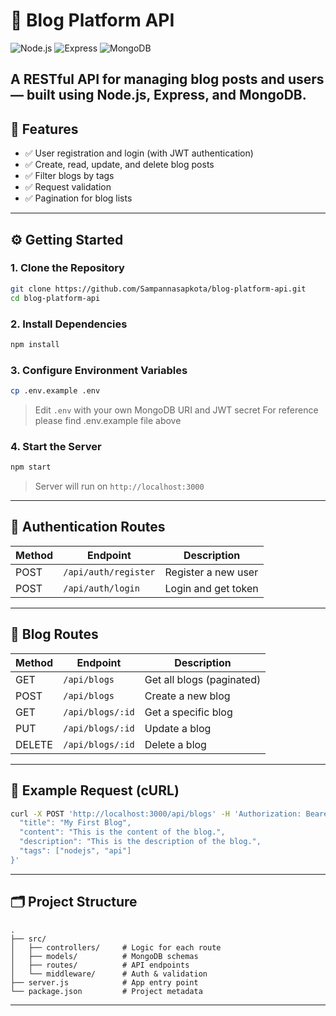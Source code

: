 # 📝 Blog Platform API

![Node.js](https://img.shields.io/badge/Node.js-18.x-green)
![Express](https://img.shields.io/badge/Express-4.x-lightgrey)
![MongoDB](https://img.shields.io/badge/MongoDB-7.x-green)

A RESTful API for managing blog posts and users — built using **Node.js**, **Express**, and **MongoDB**.
---

## 🚀 Features

- ✅ User registration and login (with JWT authentication)
- ✅ Create, read, update, and delete blog posts
- ✅ Filter blogs by tags
- ✅ Request validation
- ✅ Pagination for blog lists

---

## ⚙️ Getting Started

### 1. Clone the Repository

```bash
git clone https://github.com/Sampannasapkota/blog-platform-api.git
cd blog-platform-api
```

### 2. Install Dependencies

```bash
npm install
```

### 3. Configure Environment Variables

```bash
cp .env.example .env
```

> Edit `.env` with your own MongoDB URI and JWT secret
> For reference please find .env.example file above

### 4. Start the Server

```bash
npm start
```

> Server will run on `http://localhost:3000`

---

## 🔐 Authentication Routes

| Method | Endpoint             | Description         |
| ------ | -------------------- | ------------------- |
| POST   | `/api/auth/register` | Register a new user |
| POST   | `/api/auth/login`    | Login and get token |

---

## 📝 Blog Routes

| Method | Endpoint         | Description               |
| ------ | ---------------- | ------------------------- |
| GET    | `/api/blogs`     | Get all blogs (paginated) |
| POST   | `/api/blogs`     | Create a new blog         |
| GET    | `/api/blogs/:id` | Get a specific blog       |
| PUT    | `/api/blogs/:id` | Update a blog             |
| DELETE | `/api/blogs/:id` | Delete a blog             |

---

## 🔄 Example Request (cURL)

```bash
curl -X POST 'http://localhost:3000/api/blogs' -H 'Authorization: Bearer <your_token>' -H 'Content-Type: application/json' -d '{
  "title": "My First Blog",
  "content": "This is the content of the blog.",
  "description": "This is the description of the blog.",
  "tags": ["nodejs", "api"]
}'
```

---

## 🗂️ Project Structure

```text
.
├── src/
│   ├── controllers/     # Logic for each route
│   ├── models/          # MongoDB schemas
│   ├── routes/          # API endpoints
│   └── middleware/      # Auth & validation
├── server.js            # App entry point
└── package.json         # Project metadata
```

---
